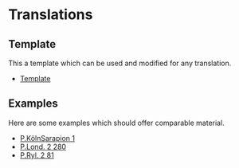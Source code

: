 # Translations

## Template
This a template which can be used and modified for any translation.
- [Template](https://github.com/jcowey/translations/blob/main/template.md)

## Examples
Here are some examples which should offer comparable material.
- [P.KölnSarapion 1]()
- [P.Lond. 2 280](https://github.com/jcowey/translations/blob/main/pLond_2_280.md)
- [P.Ryl. 2 81](https://github.com/jcowey/translations/blob/main/pRyl_1_81.md)
